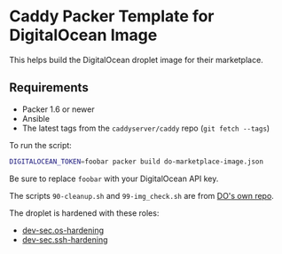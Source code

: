 Caddy Packer Template for DigitalOcean Image
============================================

This helps build the DigitalOcean droplet image for their marketplace.

## Requirements

- Packer 1.6 or newer
- Ansible
- The latest tags from the `caddyserver/caddy` repo (`git fetch --tags`)

To run the script:

```bash
DIGITALOCEAN_TOKEN=foobar packer build do-marketplace-image.json
```

Be sure to replace `foobar` with your DigitalOcean API key.

The scripts `90-cleanup.sh` and `99-img_check.sh` are from [DO's own repo](https://github.com/digitalocean/marketplace-partners/tree/master/scripts).

The droplet is hardened with these roles:

- [dev-sec.os-hardening](https://github.com/dev-sec/ansible-os-hardening)
- [dev-sec.ssh-hardening](https://github.com/dev-sec/ansible-ssh-hardening)

